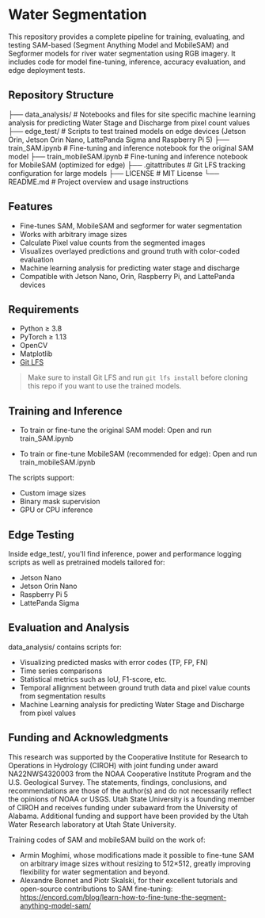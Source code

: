 # Water Segmentation

This repository provides a complete pipeline for training, evaluating, and testing SAM-based (Segment Anything Model and MobileSAM) and Segformer models for river water segmentation using RGB imagery. It includes code for model fine-tuning, inference, accuracy evaluation, and edge deployment tests.

## Repository Structure

├── data_analysis/ # Notebooks and files for site specific machine learning analysis for predicting Water Stage and Discharge from pixel count values
├── edge_test/ # Scripts to test trained models on edge devices (Jetson Orin, Jetson Orin Nano, LattePanda Sigma and Raspberry Pi 5)
├── train_SAM.ipynb # Fine-tuning and inference notebook for the original SAM model
├── train_mobileSAM.ipynb # Fine-tuning and inference notebook for MobileSAM (optimized for edge)
├── .gitattributes # Git LFS tracking configuration for large models
├── LICENSE # MIT License
└── README.md # Project overview and usage instructions

## Features

- Fine-tunes SAM, MobileSAM and segformer for water segmentation
- Works with arbitrary image sizes
- Calculate Pixel value counts from the segmented images
- Visualizes overlayed predictions and ground truth with color-coded evaluation
- Machine learning analysis for predicting water stage and discharge
- Compatible with Jetson Nano, Orin, Raspberry Pi, and LattePanda devices

## Requirements

- Python ≥ 3.8
- PyTorch ≥ 1.13
- OpenCV
- Matplotlib
- [Git LFS](https://git-lfs.com/)

> Make sure to install Git LFS and run `git lfs install` before cloning this repo if you want to use the trained models.

## Training and Inference
- To train or fine-tune the original SAM model:
Open and run train_SAM.ipynb

- To train or fine-tune MobileSAM (recommended for edge):
Open and run train_mobileSAM.ipynb

The scripts support:

- Custom image sizes
- Binary mask supervision
- GPU or CPU inference

## Edge Testing
Inside edge_test/, you'll find inference, power and performance logging scripts as well as pretrained models tailored for:

- Jetson Nano
- Jetson Orin Nano
- Raspberry Pi 5
- LattePanda Sigma

## Evaluation and Analysis
data_analysis/ contains scripts for:

- Visualizing predicted masks with error codes (TP, FP, FN)
- Time series comparisons
- Statistical metrics such as IoU, F1-score, etc.
- Temporal allignment between ground truth data and pixel value counts from segmentation results
- Machine Learning analysis for predicting Water Stage and Discharge from pixel values

## Funding and Acknowledgments
This research was supported by the Cooperative Institute for Research to Operations in Hydrology (CIROH) with joint funding under award NA22NWS4320003 from the NOAA Cooperative Institute Program and the U.S. Geological Survey. The statements, findings, conclusions, and recommendations are those of the author(s) and do not necessarily reflect the opinions of NOAA or USGS. Utah State University is a founding member of CIROH and receives funding under subaward from the University of Alabama. Additional funding and support have been provided by the Utah Water Research laboratory at Utah State University.

Training codes of SAM and mobileSAM build on the work of:
- Armin Moghimi, whose modifications made it possible to fine-tune SAM on arbitrary image sizes without resizing to 512×512, greatly improving flexibility for water segmentation and beyond.
- Alexandre Bonnet and Piotr Skalski, for their excellent tutorials and open-source contributions to SAM fine-tuning: https://encord.com/blog/learn-how-to-fine-tune-the-segment-anything-model-sam/
